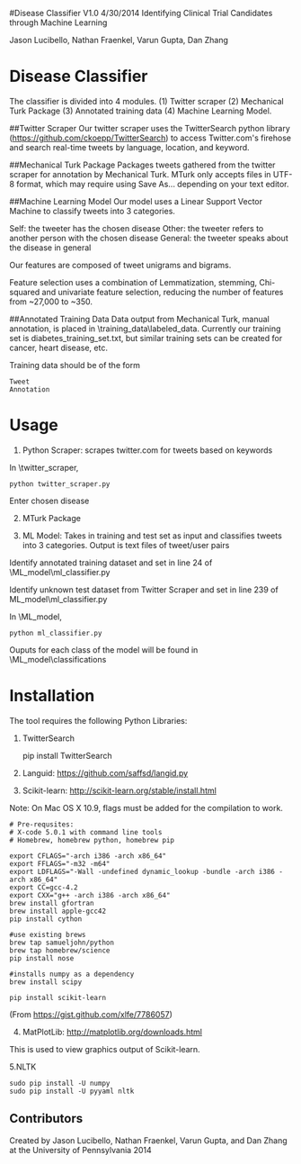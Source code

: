 #Disease Classifier V1.0 4/30/2014
Identifying Clinical Trial Candidates through Machine Learning

Jason Lucibello, Nathan Fraenkel, Varun Gupta, Dan Zhang


# Disease Classifier
The classifier is divided into 4 modules.
(1) Twitter scraper
(2) Mechanical Turk Package
(3) Annotated training data
(4) Machine Learning Model.

##Twitter Scraper
Our twitter scraper uses the TwitterSearch python library (https://github.com/ckoepp/TwitterSearch) to access Twitter.com's firehose and search real-time tweets by language, location, and keyword.

##Mechanical Turk Package
Packages tweets gathered from the twitter scraper for annotation by Mechanical Turk. MTurk only accepts files in UTF-8 format, which may require using Save As... depending on your text editor.

##Machine Learning Model
Our model uses a Linear Support Vector Machine to classify tweets into 3 categories.

Self: the tweeter has the chosen disease
Other: the tweeter refers to another person with the chosen disease
General: the tweeter speaks about the disease in general

Our features are composed of tweet unigrams and bigrams.

Feature selection uses a combination of Lemmatization, stemming, Chi-squared and univariate feature selection, reducing the number of features from ~27,000 to ~350.

##Annotated Training Data
Data output from Mechanical Turk, manual annotation, is placed in \training_data\labeled_data. Currently our training set is diabetes_training_set.txt, but similar training sets can be created for cancer, heart disease, etc.

Training data should be of the form

	Tweet
	Annotation

# Usage
1. Python Scraper: scrapes twitter.com for tweets based on keywords

In \twitter_scraper, 

 	python twitter_scraper.py
	
Enter chosen disease

2. MTurk Package

3. ML Model: Takes in training and test set as input and classifies tweets into 3 categories. Output is text files of tweet/user pairs

Identify annotated training dataset and set in line 24 of \ML_model\ml_classifier.py

Identify unknown test dataset from Twitter Scraper and set in line 239 of ML_model\ml_classifier.py

In \ML_model,

	python ml_classifier.py

Ouputs for each class of the model will be found in \ML_model\classifications

# Installation
The tool requires the following Python Libraries:

1. TwitterSearch

	pip install TwitterSearch

2. Languid: https://github.com/saffsd/langid.py

3. Scikit-learn: http://scikit-learn.org/stable/install.html

Note: On Mac OS X 10.9, flags must be added for the compilation to work.

	# Pre-requsites:
	# X-code 5.0.1 with command line tools
	# Homebrew, homebrew python, homebrew pip
	 
	export CFLAGS="-arch i386 -arch x86_64"
	export FFLAGS="-m32 -m64"
	export LDFLAGS="-Wall -undefined dynamic_lookup -bundle -arch i386 -arch x86_64"
	export CC=gcc-4.2
	export CXX="g++ -arch i386 -arch x86_64"
	brew install gfortran
	brew install apple-gcc42
	pip install cython
	 
	#use existing brews
	brew tap samueljohn/python
	brew tap homebrew/science
	pip install nose
	 
	#installs numpy as a dependency
	brew install scipy
	 
	pip install scikit-learn

(From https://gist.github.com/xlfe/7786057)

4. MatPlotLib: http://matplotlib.org/downloads.html

This is used to view graphics output of Scikit-learn.

5.NLTK

	sudo pip install -U numpy
	sudo pip install -U pyyaml nltk

## Contributors
Created by Jason Lucibello, Nathan Fraenkel, Varun Gupta, and Dan Zhang at the University of Pennsylvania 2014
